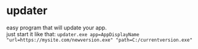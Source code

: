 # updater
easy program that will update your app.<br>
just start it like that:
`
updater.exe app=AppDisplayName "url=https://mysite.com/newversion.exe" "path=C:/currentversion.exe"
`